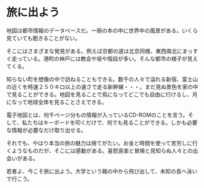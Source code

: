 ﻿# 旅に出よう

地図は都市情報のデータベースだ。一冊の本の中に世界中の風景がある。いくら見ていても飽きることがない。

そこにはさまざまな発見がある。例えば京都の道は北京同様、東西南北にまっすぐ走っている。港町の神戸には教会や坂や階段が多い。そんな都市の様子が見えてくる。

知らない町を想像の中で訪ねることもできる。数千の人々で溢れる新宿、富士山の近くを時速２５０キロ以上の速さで走る新幹線・・・。まだ見ぬ景色を家の中で見ることができる。地図を見ることで鳥になってどこでも自由に行けるし、月になって地球全体を見ることさえできる。

電子地図とは、何千ページ分もの情報が入っているCD-ROMのことを言う。そして、私たちはキーボードを叩くだけで、何でも見ることができる。しかも必要な情報が必要なだけ取り出せる。

それでも、やはり本当の旅の魅力は捨てがたい。お金と時間を使って苦労しに行くようなものだが、そこには感動がある。喜怒哀楽と冒険と見知らぬ人々との出会いがある。

若者よ、今こそ旅に出よう。大学という箱の中から飛び出して、未知の島へ泳いで行こう。





